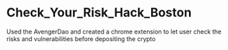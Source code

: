 # Check_Your_Risk_Hack_Boston
Used the AvengerDao and created a chrome extension to let user check the risks and vulnerabilities before depositing the crypto
